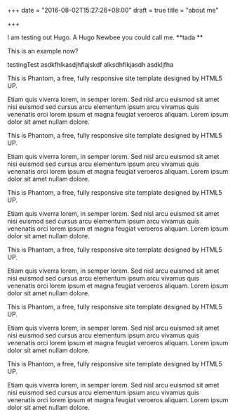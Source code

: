 +++
date = "2016-08-02T15:27:26+08:00"
draft = true
title = "about me"

+++

I am testing out Hugo. A Hugo Newbee you could call me.
**tada  **



This is an example now?

testingTest
asdkfhlkasdjhflajskdf
alksdhflkjasdh
asdkljfha

This is Phantom, a free, fully responsive site
template designed by HTML5 UP.

Etiam quis viverra lorem, in semper lorem. Sed nisl arcu euismod sit amet nisi euismod sed cursus arcu elementum ipsum arcu vivamus quis venenatis orci lorem ipsum et magna feugiat veroeros aliquam. Lorem ipsum dolor sit amet nullam dolore.

This is Phantom, a free, fully responsive site
template designed by HTML5 UP.

Etiam quis viverra lorem, in semper lorem. Sed nisl arcu euismod sit amet nisi euismod sed cursus arcu elementum ipsum arcu vivamus quis venenatis orci lorem ipsum et magna feugiat veroeros aliquam. Lorem ipsum dolor sit amet nullam dolore.

This is Phantom, a free, fully responsive site
template designed by HTML5 UP.

Etiam quis viverra lorem, in semper lorem. Sed nisl arcu euismod sit amet nisi euismod sed cursus arcu elementum ipsum arcu vivamus quis venenatis orci lorem ipsum et magna feugiat veroeros aliquam. Lorem ipsum dolor sit amet nullam dolore.

This is Phantom, a free, fully responsive site
template designed by HTML5 UP.

Etiam quis viverra lorem, in semper lorem. Sed nisl arcu euismod sit amet nisi euismod sed cursus arcu elementum ipsum arcu vivamus quis venenatis orci lorem ipsum et magna feugiat veroeros aliquam. Lorem ipsum dolor sit amet nullam dolore.

This is Phantom, a free, fully responsive site
template designed by HTML5 UP.

Etiam quis viverra lorem, in semper lorem. Sed nisl arcu euismod sit amet nisi euismod sed cursus arcu elementum ipsum arcu vivamus quis venenatis orci lorem ipsum et magna feugiat veroeros aliquam. Lorem ipsum dolor sit amet nullam dolore.

This is Phantom, a free, fully responsive site
template designed by HTML5 UP.

Etiam quis viverra lorem, in semper lorem. Sed nisl arcu euismod sit amet nisi euismod sed cursus arcu elementum ipsum arcu vivamus quis venenatis orci lorem ipsum et magna feugiat veroeros aliquam. Lorem ipsum dolor sit amet nullam dolore.
